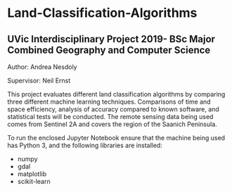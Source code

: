 # Land-Classification-Algorithms
## UVic Interdisciplinary Project 2019- BSc Major Combined Geography and Computer Science
Author: Andrea Nesdoly

Supervisor: Neil Ernst

This project evaluates different land classification algorithms by comparing three different machine learning techniques. Comparisons of time and space efficiency, analysis of accuracy compared to known software, and statistical tests will be conducted.
The remote sensing data being used comes from Sentinel 2A and covers the region of the Saanich Peninsula.

To run the enclosed Jupyter Notebook ensure that the machine being used has Python 3, and the following libraries are installed:
 - numpy
 - gdal
 - matplotlib
 - scikit-learn
 
